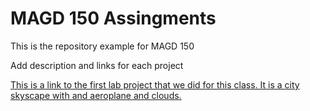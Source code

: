 # MAGD 150 Assingments

This is the repository example for MAGD 150

Add description and links for each project

[This is a link to the first lab project that we did for this class. It is a city skyscape with and aeroplane and clouds.](https://github.com/ssvendsen111/MAGD-150-Assignments/blob/gh-pages/f21magd150lab01_Svendsen/Lab1.js)
